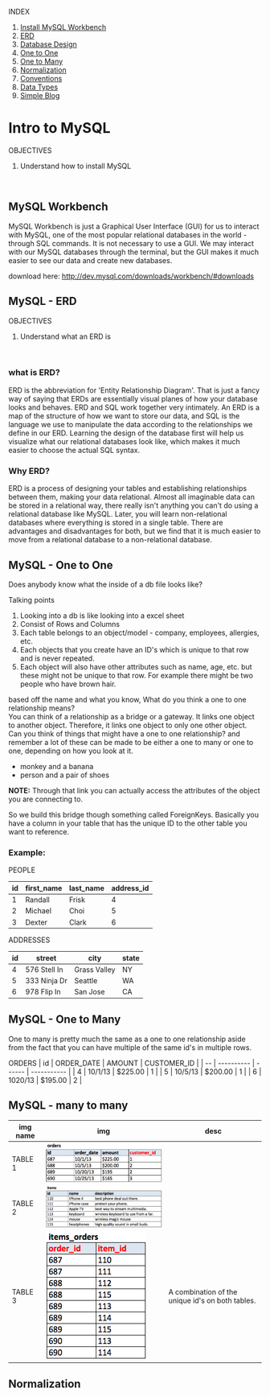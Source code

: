 <link rel="stylesheet" href="../../md-framework.css">

INDEX

1. [Install MySQL Workbench](#)
1. [ERD](#)
1. [Database Design](#)
1. [One to One](#)
1. [One to Many](#)
1. [Normalization](#)
1. [Conventions](#)
1. [Data Types](#)
1. [Simple Blog](#)

# Intro to MySQL

<div class="obj"> 
<p class="title">OBJECTIVES</p>
    <ol>
        <li>Understand how to install MySQL</li>
    </ol>
</div>
<br>

## MySQL Workbench

MySQL Workbench is just a Graphical User Interface (GUI) for us to interact with MySQL, one of the most popular relational databases in the world - through SQL commands. It is not necessary to use a GUI. We may interact with our MySQL databases through the terminal, but the GUI makes it much easier to see our data and create new databases.

download here: http://dev.mysql.com/downloads/workbench/#downloads

## MySQL - ERD

<div class="obj"> 
<p class="title">OBJECTIVES</p>
    <ol>
        <li>Understand what an ERD is</li>
    </ol>
</div>
<br>

### what is ERD?

ERD is the abbreviation for 'Entity Relationship Diagram'. That is just a fancy way of saying that ERDs are essentially visual planes of how your database looks and behaves. ERD and SQL work together very intimately. An ERD is a map of the structure of how we want to store our data, and SQL is the language we use to manipulate the data according to the relationships we define in our ERD. Learning the design of the database first will help us visualize what our relational databases look like, which makes it much easier to choose the actual SQL syntax.

### Why ERD?

ERD is a process of designing your tables and establishing relationships between them, making your data relational. Almost all imaginable data can be stored in a relational way, there really isn't anything you can't do using a relational database like MySQL. Later, you will learn non-relational databases where everything is stored in a single table. There are advantages and disadvantages for both, but we find that it is much easier to move from a relational database to a non-relational database.

## MySQL - One to One

<div class="question">Does anybody know what the inside of a db file looks like?</div>

<span class="highlight-green">Talking points</span>

1. Looking into a db is like looking into a excel sheet
1. Consist of Rows and Columns
1. Each table belongs to an object/model - company, employees, allergies, etc.
1. Each objects that you create have an <span class="highlight-yellow">ID's</span> which is unique to that row and is never repeated.
1. Each object will also have other attributes such as name, age, etc. but these might not be unique to that row. For example there might be two people who have brown hair.

<div class="question">based off the name and what you know, What do you think a one to one relationship means? </div>

<div class="answer">You can think of a relationship as a bridge or a gateway. It links one object to another object. Therefore, it links one object to only one other object.</div>

<div class="question">Can you think of things that might have a one to one relationship? and remember a lot of these can be made to be either a one to many or one to one, depending on how you look at it.</div>

-   monkey and a banana
-   person and a pair of shoes

**NOTE:**
Through that link you can actually access the attributes of the object you are connecting to.

So we build this bridge though something called ForeignKeys. Basically you have a column in your table that has the unique ID to the other table you want to reference.

### Example:

PEOPLE

| id  | first_name | last_name | address_id |
| --- | ---------- | --------- | ---------- |
| 1   | Randall    | Frisk     | 4          |
| 2   | Michael    | Choi      | 5          |
| 3   | Dexter     | Clark     | 6          |

ADDRESSES

| id  | street       | city         | state |
| --- | ------------ | ------------ | ----- |
| 4   | 576 Stell In | Grass Valley | NY    |
| 5   | 333 Ninja Dr | Seattle      | WA    |
| 6   | 978 Flip In  | San Jose     | CA    |

## MySQL - One to Many

One to many is pretty much the same as a one to one relationship aside from the fact that you can have multiple of the same id's in multiple rows.

ORDERS
| id | ORDER_DATE | AMOUNT | CUSTOMER_ID |
| -- | ---------- | ------ | ----------- |
| 4 | 10/1/13 | $225.00 | 1 |
| 5 | 10/5/13 | $200.00 | 1 |
| 6 | 1020/13 | $195.00 | 2 |

## MySQL - many to many

| img name | img                          | desc                                             |
| -------- | ---------------------------- | ------------------------------------------------ |
| TABLE 1  | ![table 1](./img/table1.png) |                                                  |
| TABLE 2  | ![table 1](./img/table2.png) |                                                  |
| TABLE 3  | ![table 1](./img/table3.png) | A combination of the unique id's on both tables. |

## Normalization
